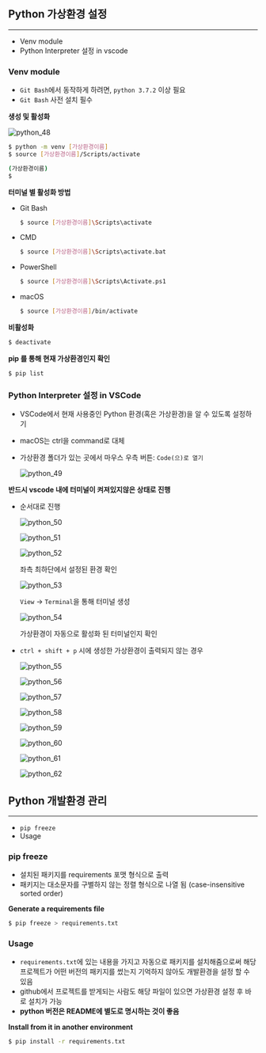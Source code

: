 ## Python 가상환경 설정

---

- Venv module
- Python Interpreter 설정 in vscode

### Venv module

- `Git Bash`에서 동작하게 하려면, `python 3.7.2` 이상 필요
- `Git Bash` 사전 설치 필수

**생성 및 활성화**

![python_48](https://user-images.githubusercontent.com/86648892/184476402-85a55990-ce7c-48b9-9945-0f658e2ad644.png)

```bash
$ python -m venv [가상환경이름]
$ source [가상환경이름]/Scripts/activate

(가상환경이름)
$
```

**터미널 별 활성화 방법** 

- Git Bash
    
    ```bash
    $ source [가상환경이름]\Scripts\activate
    ```
    
- CMD
    
    ```bash
    $ source [가상환경이름]\Scripts\activate.bat
    ```
    
- PowerShell
    
    ```bash
    $ source [가상환경이름]\Scripts\Activate.ps1
    ```
    
- macOS
    
    ```bash
    $ source [가상환경이름]/bin/activate
    ```
    

**비활성화**

```bash
$ deactivate
```

**pip 를 통해 현재 가상환경인지 확인**

```bash
$ pip list 
```

### Python Interpreter 설정 in VSCode

- VSCode에서 현재 사용중인 Python 환경(혹은 가상환경)을 알 수 있도록 설정하기
- macOS는 ctrl을 command로 대체

- 가상환경 폴더가 있는 곳에서 마우스 우측 버튼: `Code(으)로 열기`

    ![python_49](https://user-images.githubusercontent.com/86648892/184476403-bc984975-7fa9-4162-8057-44184bdac453.png)


**반드시 vscode 내에 터미널이 켜져있지않은 상태로 진행**

- 순서대로 진행
    
    ![python_50](https://user-images.githubusercontent.com/86648892/184476405-cd5dbe35-8fc9-40ed-a240-218650a7d0b7.png)
    
    ![python_51](https://user-images.githubusercontent.com/86648892/184476409-ea9c0972-1e04-4e76-9266-30b4b6205e5a.png)
    
    ![python_52](https://user-images.githubusercontent.com/86648892/184476410-a7a11021-5c00-4a6d-b546-7ed6b8c8cf9b.png)
    
    좌측 최하단에서 설정된 환경 확인
    
    ![python_53](https://user-images.githubusercontent.com/86648892/184476412-fe173779-a1da-4314-98a0-b781f2a29388.png)
    
    `View` → `Terminal`을 통해 터미널 생성
    
    ![python_54](https://user-images.githubusercontent.com/86648892/184476413-18def760-2e65-4cfc-bc7d-f015d7889e3f.png)
    
    가상환경이 자동으로 활성화 된 터미널인지 확인
    

- `ctrl + shift + p` 시에 생성한 가상환경이 출력되지 않는 경우
    
    ![python_55](https://user-images.githubusercontent.com/86648892/184476414-0b534532-831f-49c4-8f51-bc36d2e3f88d.png)
    
    ![python_56](https://user-images.githubusercontent.com/86648892/184476415-b85c1170-e3fb-4f2a-90a3-d16edf89dfed.png)
    
    ![python_57](https://user-images.githubusercontent.com/86648892/184476416-ee3272a8-a553-4b06-80af-7dc3f0c9d6af.png)
    
    ![python_58](https://user-images.githubusercontent.com/86648892/184476418-618b6f8b-960b-489f-914c-a19298a2e373.png)
    
    ![python_59](https://user-images.githubusercontent.com/86648892/184476419-4d6030db-71cc-406f-9022-ed0d6b094f21.png)
    
    ![python_60](https://user-images.githubusercontent.com/86648892/184476420-b6d9dd60-3f3f-4edc-bc5c-732eba6868f9.png)
    
    ![python_61](https://user-images.githubusercontent.com/86648892/184476421-fb38ed2b-6564-4890-8c83-0d766fc43b88.png)
    
    ![python_62](https://user-images.githubusercontent.com/86648892/184476422-1e277765-f417-4c00-966a-245609595ce9.png)

## Python 개발환경 관리

---

- `pip freeze`
- Usage

### pip freeze

- 설치된 패키지를 requirements 포맷 형식으로 출력
- 패키지는 대소문자를 구별하지 않는 정렬 형식으로 나열 됨 (case-insensitive sorted order)

**Generate a requirements file**

```bash
$ pip freeze > requirements.txt
```

### Usage

- `requirements.txt`에 있는 내용을 가지고 자동으로 패키지를 설치해줌으로써 
해당 프로젝트가 어떤 버전의 패키지를 썼는지 기억하지 않아도 개발환경을 설정 할 수 있음
- github에서 프로젝트를 받게되는 사람도 해당 파일이 있으면 가상환경 설정 후 바로 설치가 가능
- **python 버전은 README에 별도로 명시하는 것이 좋음**

**Install from it in another environment**
```bash
$ pip install -r requirements.txt
```
